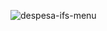 ![despesa-ifs-menu](https://github.com/user-attachments/assets/eb46b15e-aad3-498b-b9d7-c25c42530c55)


